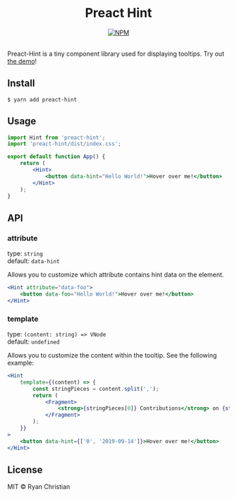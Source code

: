 <h1 align="center">Preact Hint</h1>

<div align="center">
    <a href="https://github.com/rschristian/preact-hint/blob/master/LICENSE">
        <img
           alt="NPM"
           src="https://img.shields.io/npm/l/preact-hint?color=blue"
         />
    </a>
</div>

<br />

Preact-Hint is a tiny component library used for displaying tooltips. Try out [the demo](https://preact-hint.rschristian.dev/)!

## Install

```
$ yarn add preact-hint
```

## Usage

```jsx
import Hint from 'preact-hint';
import 'preact-hint/dist/index.css';

export default function App() {
    return (
        <Hint>
            <button data-hint="Hello World!">Hover over me!</button>
        </Hint>
    );
}
```

## API

### attribute

type: `string`<br/>
default: `data-hint`

Allows you to customize which attribute contains hint data on the element.

```jsx
<Hint attribute="data-foo">
    <button data-foo="Hello World!">Hover over me!</button>
</Hint>
```

### template

type: `(content: string) => VNode`<br/>
default: `undefined`

Allows you to customize the content within the tooltip. See the following example:

```jsx
<Hint
    template={(content) => {
        const stringPieces = content.split(',');
        return (
            <Fragment>
                <strong>{stringPieces[0]} Contributions</strong> on {stringPieces[1]}
            </Fragment>
        );
    }}
>
    <button data-hint={['0', '2019-09-14']}>Hover over me!</button>
</Hint>
```

## License

MIT © Ryan Christian
